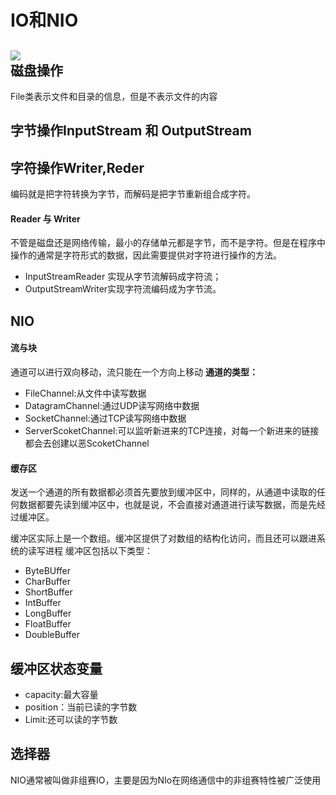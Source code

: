 # IO和NIO #
![](https://i.imgur.com/p1cVvvA.jpg)  
磁盘操作
---
File类表示文件和目录的信息，但是不表示文件的内容  

字节操作InputStream 和 OutputStream
---


字符操作Writer,Reder
---
编码就是把字符转换为字节，而解码是把字节重新组合成字符。
#### Reader 与 Writer ####
不管是磁盘还是网络传输，最小的存储单元都是字节，而不是字符。但是在程序中操作的通常是字符形式的数据，因此需要提供对字符进行操作的方法。 

- InputStreamReader 实现从字节流解码成字符流；
- OutputStreamWriter实现字符流编码成为字节流。

NIO
---
#### 流与块 ####
通道可以进行双向移动，流只能在一个方向上移动
**通道的类型：**


- FileChannel:从文件中读写数据
- DatagramChannel:通过UDP读写网络中数据
- SocketChannel:通过TCP读写网络中数据
- ServerScoketChannel:可以监听新进来的TCP连接，对每一个新进来的链接都会去创建以恶ScoketChannel

#### 缓存区 ####
发送一个通道的所有数据都必须首先要放到缓冲区中，同样的，从通道中读取的任何数据都要先读到缓冲区中，也就是说，不会直接对通道进行读写数据，而是先经过缓冲区。

缓冲区实际上是一个数组。缓冲区提供了对数组的结构化访问，而且还可以跟进系统的读写进程
缓冲区包括以下类型：

- ByteBUffer
- CharBuffer
- ShortBuffer
- IntBuffer
- LongBuffer
- FloatBuffer
- DoubleBuffer

缓冲区状态变量
---
- capacity:最大容量
- position：当前已读的字节数
- Limit:还可以读的字节数

选择器
---
NIO通常被叫做非组赛IO，主要是因为NIo在网络通信中的非组赛特性被广泛使用

